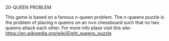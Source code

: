 20-QUEEN PROBLEM

This game is based on a famous n-queen problem.
The n-queens puzzle is the problem of placing n queens on an n×n chessboard such that no two queens attack each other.
For more info plase visit this site- https://en.wikipedia.org/wiki/Eight_queens_puzzle

